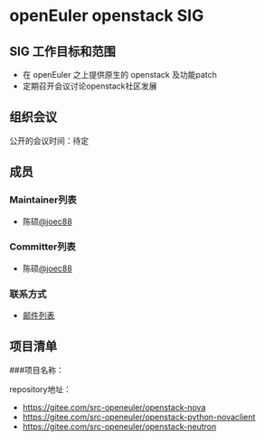 # openEuler openstack SIG


## SIG 工作目标和范围

- 在 openEuler 之上提供原生的 openstack 及功能patch
- 定期召开会议讨论openstack社区发展

## 组织会议

公开的会议时间：待定


## 成员

### Maintainer列表

- 陈硕[@joec88](https://gitee.com/joec88)

### Committer列表

- 陈硕[@joec88](https://gitee.com/joec88)


### 联系方式

- [邮件列表](dev@openeuler.org)


## 项目清单


###项目名称：

repository地址：

- https://gitee.com/src-openeuler/openstack-nova
- https://gitee.com/src-openeuler/openstack-python-novaclient
- https://gitee.com/src-openeuler/openstack-neutron
